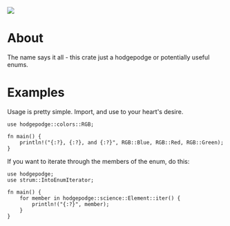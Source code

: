 ![](https://travis-ci.org/cmccomb/hodgepodge.svg?branch=master)

# About
The name says it all - this crate just a hodgepodge or potentially useful enums.

# Examples
Usage is pretty simple. Import, and use to your heart's desire.
```
use hodgepodge::colors::RGB;

fn main() {
    println!("{:?}, {:?}, and {:?}", RGB::Blue, RGB::Red, RGB::Green);
}
```
If you want to iterate through the members of the enum, do this:
```
use hodgepodge;
use strum::IntoEnumIterator;

fn main() {
    for member in hodgepodge::science::Element::iter() {
        println!("{:?}", member);
    }
}
```
